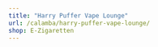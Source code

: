 ```yaml
---
title: "Harry Puffer Vape Lounge"
url: /calamba/harry-puffer-vape-lounge/
shop: E-Zigaretten
---
```

